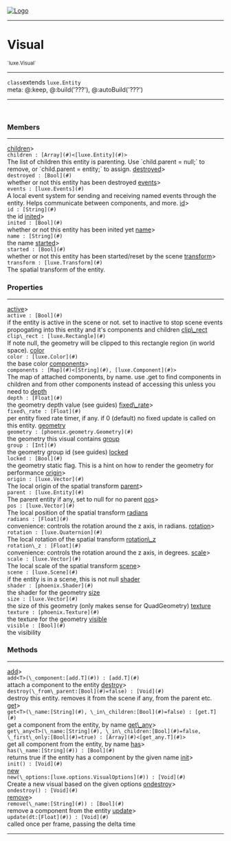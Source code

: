 
[![Logo](../../images/logo.png)](../../api/index.html)

---



<h1>Visual</h1>
<small>`luxe.Visual`</small>



---

`class`extends <code><span>luxe.Entity</span></code>
<span class="meta">
<br/>meta: @:keep, @:build(&#x27;???&#x27;), @:autoBuild(&#x27;???&#x27;)
</span>


---


&nbsp;
&nbsp;






<h3>Members</h3> <hr/><span class="member apipage">
                <a name="children"><a class="lift" href="#children">children</a></a><a title="inherited from luxe.Entity" class="tooltip inherited">&gt;</a><div class="clear"></div>
                <code class="signature apipage">children : [Array](#)&lt;[luxe.Entity](#)&gt;</code><br/></span>
            <span class="small_desc_flat">The list of children this entity is parenting. Use `child.parent = null;` to remove, or `child.parent = entity;` to assign.</span><span class="member apipage">
                <a name="destroyed"><a class="lift" href="#destroyed">destroyed</a></a><a title="inherited from luxe.Entity" class="tooltip inherited">&gt;</a><div class="clear"></div>
                <code class="signature apipage">destroyed : [Bool](#)</code><br/></span>
            <span class="small_desc_flat">whether or not this entity has been destroyed</span><span class="member apipage">
                <a name="events"><a class="lift" href="#events">events</a></a><a title="inherited from luxe.Entity" class="tooltip inherited">&gt;</a><div class="clear"></div>
                <code class="signature apipage">events : [luxe.Events](#)</code><br/></span>
            <span class="small_desc_flat">A local event system for sending and receiving named events through the entity. Helps communicate between components, and more.</span><span class="member apipage">
                <a name="id"><a class="lift" href="#id">id</a></a><a title="inherited from luxe.Entity" class="tooltip inherited">&gt;</a><div class="clear"></div>
                <code class="signature apipage">id : [String](#)</code><br/></span>
            <span class="small_desc_flat">the id</span><span class="member apipage">
                <a name="inited"><a class="lift" href="#inited">inited</a></a><a title="inherited from luxe.Entity" class="tooltip inherited">&gt;</a><div class="clear"></div>
                <code class="signature apipage">inited : [Bool](#)</code><br/></span>
            <span class="small_desc_flat">whether or not this entity has been inited yet</span><span class="member apipage">
                <a name="name"><a class="lift" href="#name">name</a></a><a title="inherited from luxe.Entity" class="tooltip inherited">&gt;</a><div class="clear"></div>
                <code class="signature apipage">name : [String](#)</code><br/></span>
            <span class="small_desc_flat">the name</span><span class="member apipage">
                <a name="started"><a class="lift" href="#started">started</a></a><a title="inherited from luxe.Entity" class="tooltip inherited">&gt;</a><div class="clear"></div>
                <code class="signature apipage">started : [Bool](#)</code><br/></span>
            <span class="small_desc_flat">whether or not this entity has been started/reset by the scene</span><span class="member apipage">
                <a name="transform"><a class="lift" href="#transform">transform</a></a><a title="inherited from luxe.Entity" class="tooltip inherited">&gt;</a><div class="clear"></div>
                <code class="signature apipage">transform : [luxe.Transform](#)</code><br/></span>
            <span class="small_desc_flat">The spatial transform of the entity.</span>



<h3>Properties</h3> <hr/><span class="member apipage">
                <a name="active"><a class="lift" href="#active">active</a></a><a title="inherited from luxe.Entity" class="tooltip inherited">&gt;</a><div class="clear"></div>
                <code class="signature apipage">active : [Bool](#)</code><br/></span>
            <span class="small_desc_flat">if the entity is active in the scene or not. set to inactive to stop scene events propogating into this entity and it's components and children</span><span class="member apipage">
                <a name="clip_rect"><a class="lift" href="#clip_rect">clip\_rect</a></a><div class="clear"></div>
                <code class="signature apipage">clip\_rect : [luxe.Rectangle](#)</code><br/></span>
            <span class="small_desc_flat">If note null, the geometry will be clipped to this rectangle region (in world space).</span><span class="member apipage">
                <a name="color"><a class="lift" href="#color">color</a></a><div class="clear"></div>
                <code class="signature apipage">color : [luxe.Color](#)</code><br/></span>
            <span class="small_desc_flat">the base color</span><span class="member apipage">
                <a name="components"><a class="lift" href="#components">components</a></a><a title="inherited from luxe.Entity" class="tooltip inherited">&gt;</a><div class="clear"></div>
                <code class="signature apipage">components : [Map](#)&lt;[String](#), [luxe.Component](#)&gt;</code><br/></span>
            <span class="small_desc_flat">The map of attached components, by name. use .get to find components in children and from other components instead of accessing this unless you need to</span><span class="member apipage">
                <a name="depth"><a class="lift" href="#depth">depth</a></a><div class="clear"></div>
                <code class="signature apipage">depth : [Float](#)</code><br/></span>
            <span class="small_desc_flat">the geometry depth value (see guides)</span><span class="member apipage">
                <a name="fixed_rate"><a class="lift" href="#fixed_rate">fixed\_rate</a></a><a title="inherited from luxe.Entity" class="tooltip inherited">&gt;</a><div class="clear"></div>
                <code class="signature apipage">fixed\_rate : [Float](#)</code><br/></span>
            <span class="small_desc_flat">per entity fixed rate timer, if any. if 0 (default) no fixed update is called on this entity.</span><span class="member apipage">
                <a name="geometry"><a class="lift" href="#geometry">geometry</a></a><div class="clear"></div>
                <code class="signature apipage">geometry : [phoenix.geometry.Geometry](#)</code><br/></span>
            <span class="small_desc_flat">the geometry this visual contains</span><span class="member apipage">
                <a name="group"><a class="lift" href="#group">group</a></a><div class="clear"></div>
                <code class="signature apipage">group : [Int](#)</code><br/></span>
            <span class="small_desc_flat">the geometry group id (see guides)</span><span class="member apipage">
                <a name="locked"><a class="lift" href="#locked">locked</a></a><div class="clear"></div>
                <code class="signature apipage">locked : [Bool](#)</code><br/></span>
            <span class="small_desc_flat">the geometry static flag. This is a hint on how to render the geometry for performance</span><span class="member apipage">
                <a name="origin"><a class="lift" href="#origin">origin</a></a><a title="inherited from luxe.Entity" class="tooltip inherited">&gt;</a><div class="clear"></div>
                <code class="signature apipage">origin : [luxe.Vector](#)</code><br/></span>
            <span class="small_desc_flat">The local origin of the spatial transform</span><span class="member apipage">
                <a name="parent"><a class="lift" href="#parent">parent</a></a><a title="inherited from luxe.Entity" class="tooltip inherited">&gt;</a><div class="clear"></div>
                <code class="signature apipage">parent : [luxe.Entity](#)</code><br/></span>
            <span class="small_desc_flat">The parent entity if any, set to null for no parent</span><span class="member apipage">
                <a name="pos"><a class="lift" href="#pos">pos</a></a><a title="inherited from luxe.Entity" class="tooltip inherited">&gt;</a><div class="clear"></div>
                <code class="signature apipage">pos : [luxe.Vector](#)</code><br/></span>
            <span class="small_desc_flat">The local position of the spatial transform</span><span class="member apipage">
                <a name="radians"><a class="lift" href="#radians">radians</a></a><div class="clear"></div>
                <code class="signature apipage">radians : [Float](#)</code><br/></span>
            <span class="small_desc_flat">convenience: controls the rotation around the z axis, in radians.</span><span class="member apipage">
                <a name="rotation"><a class="lift" href="#rotation">rotation</a></a><a title="inherited from luxe.Entity" class="tooltip inherited">&gt;</a><div class="clear"></div>
                <code class="signature apipage">rotation : [luxe.Quaternion](#)</code><br/></span>
            <span class="small_desc_flat">The local rotation of the spatial transform</span><span class="member apipage">
                <a name="rotation_z"><a class="lift" href="#rotation_z">rotation\_z</a></a><div class="clear"></div>
                <code class="signature apipage">rotation\_z : [Float](#)</code><br/></span>
            <span class="small_desc_flat">convenience: controls the rotation around the z axis, in degrees.</span><span class="member apipage">
                <a name="scale"><a class="lift" href="#scale">scale</a></a><a title="inherited from luxe.Entity" class="tooltip inherited">&gt;</a><div class="clear"></div>
                <code class="signature apipage">scale : [luxe.Vector](#)</code><br/></span>
            <span class="small_desc_flat">The local scale of the spatial transform</span><span class="member apipage">
                <a name="scene"><a class="lift" href="#scene">scene</a></a><a title="inherited from luxe.Entity" class="tooltip inherited">&gt;</a><div class="clear"></div>
                <code class="signature apipage">scene : [luxe.Scene](#)</code><br/></span>
            <span class="small_desc_flat">if the entity is in a scene, this is not null</span><span class="member apipage">
                <a name="shader"><a class="lift" href="#shader">shader</a></a><div class="clear"></div>
                <code class="signature apipage">shader : [phoenix.Shader](#)</code><br/></span>
            <span class="small_desc_flat">the shader for the geometry</span><span class="member apipage">
                <a name="size"><a class="lift" href="#size">size</a></a><div class="clear"></div>
                <code class="signature apipage">size : [luxe.Vector](#)</code><br/></span>
            <span class="small_desc_flat">the size of this geometry (only makes sense for QuadGeometry)</span><span class="member apipage">
                <a name="texture"><a class="lift" href="#texture">texture</a></a><div class="clear"></div>
                <code class="signature apipage">texture : [phoenix.Texture](#)</code><br/></span>
            <span class="small_desc_flat">the texture for the geometry</span><span class="member apipage">
                <a name="visible"><a class="lift" href="#visible">visible</a></a><div class="clear"></div>
                <code class="signature apipage">visible : [Bool](#)</code><br/></span>
            <span class="small_desc_flat">the visibility</span>



<h3>Methods</h3> <hr/><span class="method apipage">
            <a name="add"><a class="lift" href="#add">add</a></a><a title="inherited from luxe.Entity" class="tooltip inherited">&gt;</a><div class="clear"></div>
            <code class="signature apipage">add&lt;T&gt;(\_component:[add.T](#)<span></span>) : [add.T](#)</code><br/><span class="small_desc_flat">attach a component to the entity</span>
        </span>
    <span class="method apipage">
            <a name="destroy"><a class="lift" href="#destroy">destroy</a></a><a title="inherited from luxe.Entity" class="tooltip inherited">&gt;</a><div class="clear"></div>
            <code class="signature apipage">destroy(\_from\_parent:[Bool](#)<span>=false</span>) : [Void](#)</code><br/><span class="small_desc_flat">destroy this entity. removes it from the scene if any, from the parent etc.</span>
        </span>
    <span class="method apipage">
            <a name="get"><a class="lift" href="#get">get</a></a><a title="inherited from luxe.Entity" class="tooltip inherited">&gt;</a><div class="clear"></div>
            <code class="signature apipage">get&lt;T&gt;(\_name:[String](#)<span></span>, \_in\_children:[Bool](#)<span>=false</span>) : [get.T](#)</code><br/><span class="small_desc_flat">get a component from the entity, by name</span>
        </span>
    <span class="method apipage">
            <a name="get_any"><a class="lift" href="#get_any">get\_any</a></a><a title="inherited from luxe.Entity" class="tooltip inherited">&gt;</a><div class="clear"></div>
            <code class="signature apipage">get\_any&lt;T&gt;(\_name:[String](#)<span></span>, \_in\_children:[Bool](#)<span>=false</span>, \_first\_only:[Bool](#)<span>=true</span>) : [Array](#)&lt;[get_any.T](#)&gt;</code><br/><span class="small_desc_flat">get all component from the entity, by name</span>
        </span>
    <span class="method apipage">
            <a name="has"><a class="lift" href="#has">has</a></a><a title="inherited from luxe.Entity" class="tooltip inherited">&gt;</a><div class="clear"></div>
            <code class="signature apipage">has(\_name:[String](#)<span></span>) : [Bool](#)</code><br/><span class="small_desc_flat">returns true if the entity has a component by the given name</span>
        </span>
    <span class="method apipage">
            <a name="init"><a class="lift" href="#init">init</a></a><a title="inherited from luxe.Entity" class="tooltip inherited">&gt;</a><div class="clear"></div>
            <code class="signature apipage">init() : [Void](#)</code><br/><span class="small_desc_flat"></span>
        </span>
    <span class="method apipage">
            <a name="new"><a class="lift" href="#new">new</a></a><div class="clear"></div>
            <code class="signature apipage">new(\_options:[luxe.options.VisualOptions](#)<span></span>) : [Void](#)</code><br/><span class="small_desc_flat">Create a new visual based on the given options</span>
        </span>
    <span class="method apipage">
            <a name="ondestroy"><a class="lift" href="#ondestroy">ondestroy</a></a><a title="inherited from luxe.Entity" class="tooltip inherited">&gt;</a><div class="clear"></div>
            <code class="signature apipage">ondestroy() : [Void](#)</code><br/><span class="small_desc_flat"></span>
        </span>
    <span class="method apipage">
            <a name="remove"><a class="lift" href="#remove">remove</a></a><a title="inherited from luxe.Entity" class="tooltip inherited">&gt;</a><div class="clear"></div>
            <code class="signature apipage">remove(\_name:[String](#)<span></span>) : [Bool](#)</code><br/><span class="small_desc_flat">remove a component from the entity</span>
        </span>
    <span class="method apipage">
            <a name="update"><a class="lift" href="#update">update</a></a><a title="inherited from luxe.Entity" class="tooltip inherited">&gt;</a><div class="clear"></div>
            <code class="signature apipage">update(dt:[Float](#)<span></span>) : [Void](#)</code><br/><span class="small_desc_flat">called once per frame, passing the delta time</span>
        </span>
    






---

&nbsp;
&nbsp;
&nbsp;
&nbsp;